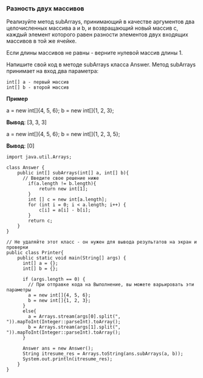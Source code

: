 ### Разность двух массивов

Реализуйте метод subArrays, принимающий в качестве аргументов два целочисленных массива a и b, и возвращающий новый массив c, каждый элемент которого равен разности элементов двух входящих массивов в той же ячейке.

Если длины массивов не равны - верните нулевой массив длины 1.

Напишите свой код в методе subArrays класса Answer. Метод subArrays принимает на вход два параметра:

    int[] a - первый массив
    int[] b - второй массив

**Пример**

a = new int[]{4, 5, 6};
b = new int[]{1, 2, 3};

**Вывод**: [3, 3, 3]

a = new int[]{4, 5, 6};
b = new int[]{1, 2, 3, 5};

**Вывод**: [0]

```
import java.util.Arrays;

class Answer {
    public int[] subArrays(int[] a, int[] b){
      // Введите свое решение ниже
        if(a.length != b.length){
            return new int[1];
        }
        int [] c = new int[a.length];
        for (int i = 0; i < a.length; i++) {
            c[i] = a[i] - b[i];
        }
        return c;
    }
}

// Не удаляйте этот класс - он нужен для вывода результатов на экран и проверки
public class Printer{ 
    public static void main(String[] args) { 
      int[] a = {};
      int[] b = {};
    
      if (args.length == 0) {
        // При отправке кода на Выполнение, вы можете варьировать эти параметры
        a = new int[]{4, 5, 6};
        b = new int[]{1, 2, 3};
      }
      else{
        a = Arrays.stream(args[0].split(", ")).mapToInt(Integer::parseInt).toArray();
        b = Arrays.stream(args[1].split(", ")).mapToInt(Integer::parseInt).toArray();
      }   
    
      Answer ans = new Answer(); 
      String itresume_res = Arrays.toString(ans.subArrays(a, b));   
      System.out.println(itresume_res);
    }
}
```
